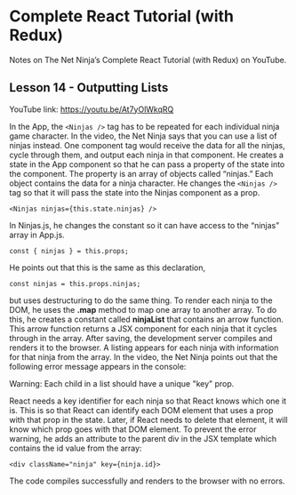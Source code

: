 # Complete React Tutorial (with Redux)

Notes on The Net Ninja’s Complete React Tutorial (with Redux) on YouTube.

## Lesson 14 - Outputting Lists

YouTube link: https://youtu.be/At7yOlWkqRQ

In the App, the `<Ninjas />` tag has to be repeated for each individual ninja game character. In the video, the Net Ninja says that you can use a list of ninjas instead. One component tag would receive the data for all the ninjas, cycle through them, and output each ninja in that component. He creates a state in the App component so that he can pass a property of the state into the component. The property is an array of objects called “ninjas.” Each object contains the data for a ninja character. He changes the `<Ninjas />` tag so that it will pass the state into the Ninjas component as a prop.

`<Ninjas ninjas={this.state.ninjas} />`

In Ninjas.js, he changes the constant so it can have access to the “ninjas” array in App.js.

`const { ninjas } = this.props;`

He points out that this is the same as this declaration,

`const ninjas = this.props.ninjas;`

but uses destructuring to do the same thing. To render each ninja to the DOM, he uses the __.map__ method to map one array to another array. To do this, he creates a constant called __ninjaList__ that contains an arrow function. This arrow function returns a JSX component for each ninja that it cycles through in the array. After saving, the development server compiles and renders it to the browser. A listing appears for each ninja with information for that ninja from the array. In the video, the Net Ninja points out that the following error message appears in the console:

Warning: Each child in a list should have a unique "key" prop.

React needs a key identifier for each ninja so that React knows which one it is. This is so that React can identify each DOM element that uses a prop with that prop in the state. Later, if React needs to delete that element, it will know which prop goes with that DOM element. To prevent the error warning, he adds an attribute to the parent div in the JSX template which contains the id value from the array:

`<div className="ninja" key={ninja.id}>`

The code compiles successfully and renders to the browser with no errors.
